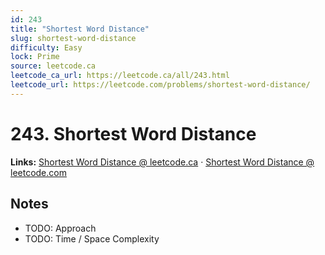 ```yaml
--- 
id: 243
title: "Shortest Word Distance"
slug: shortest-word-distance
difficulty: Easy
lock: Prime
source: leetcode.ca
leetcode_ca_url: https://leetcode.ca/all/243.html
leetcode_url: https://leetcode.com/problems/shortest-word-distance/
---
```


# 243. Shortest Word Distance

**Links:** [Shortest Word Distance @ leetcode.ca](https://leetcode.ca/all/243.html) · [Shortest Word Distance @ leetcode.com](https://leetcode.com/problems/shortest-word-distance/)

## Notes
- TODO: Approach
- TODO: Time / Space Complexity
